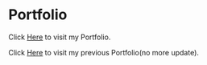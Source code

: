 # Portfolio

Click [Here](https://squall2046.github.io/Portfolio/) to visit my Portfolio.

Click [Here](https://isaacq.wu.wixsite.com/isaac/) to visit my previous Portfolio(no more update).
